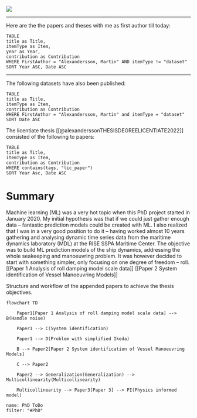![](https://www.staffanstorpshk.se/images/1271/37381/1272819.JPG)

---
Here are the the papers and theses with me as first author till today:
```dataview  
TABLE
title as Title,  
itemType as Item,  
year as Year,
contribution as Contribution
WHERE FirstAuthor = "Alexandersson, Martin" AND itemType != "dataset"  
SORT Year ASC, Date ASC
```
---

The following datasets have also been published:
```dataview  
TABLE
title as Title,  
itemType as Item,  
contribution as Contribution  
WHERE FirstAuthor = "Alexandersson, Martin" and itemType = "dataset"  
SORT Date ASC
```

The licentiate thesis [[@alexanderssonTHESISDEGREELICENTIATE2022]] consisted of the following to papers:
```dataview  
TABLE
title as Title,  
itemType as Item,  
contribution as Contribution  
WHERE contains(tags, "lic_paper")  
SORT Year Asc, Date ASC
```

# Summary
Machine learning (ML) was a very hot topic when this PhD project started in January 2020. My initial hypothesis was that if we could just gather enough data – fantastic prediction models could be created with ML. I also realized that I was in a very good position to do it – having worked almost 10 years gathering and analysing dynamic time series data from the maritime dynamics laboratory (MDL) at the RISE SSPA Maritime Center. The objective was to build ML prediction models of the ship dynamics, addressing the whole seakeeping and manoeuvring problem. It was however decided to start with something simpler, only focusing on one degree of freedom – roll. 
[[Paper 1 Analysis of roll damping model scale data]]
[[Paper 2 System identification of Vessel Manoeuvring Models]]

Structure and workflow of the appended papers to achieve the thesis objectives.
```mermaid
flowchart TD

    Paper1[Paper 1 Analysis of roll damping model scale data] --> B(Handle noise)

    Paper1 --> C(System identification)

    Paper1 --> D(Problem with simplified Ikeda)

    B --> Paper2[Paper 2 System identification of Vessel Manoeuvring Models]

    C --> Paper2

    Paper2 --> Generalization(Generalization) --> Multicollinearity(Multicollinearity)

    Multicollinearity --> Paper3[Paper 3] --> PI(Physics informed model)
```


```todoist
name: PhD ToDo
filter: "#PhD"
```

